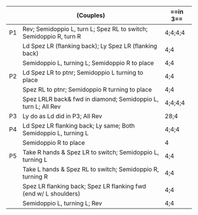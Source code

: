 ||(Couples) |==in 3==|
|-----|----|-----|
|P1| Rev; Semidoppio L, turn L; Spez RL to switch; Semidoppio R, turn R |4;4;4;4|
||Ld Spez LR (flanking back); Ly Spez LR (flanking back) |4;4|
||Semidoppio L, turning L; Semidoppio R to place |4;4|
|P2| Ld Spez LR to ptnr; Semidoppio L turning to place |4;4|
||Spez RL to ptnr; Semidoppio R turning to place |4;4|
||Spez LRLR back& fwd in diamond; Semidoppio L, turn L; All Rev |4;4;4;4|
|P3| Ly do as Ld did in P3; All Rev |28;4| 
|P4| Ld Spez LR flanking back; Ly same; Both Semidoppio L, turning L |4;4;4|
||Semidoppio R to place |4|
|P5| Take R hands & Spez LR to switch; Semidoppio L, turning L |4;4|
||Take L hands & Spez RL to switch; Semidoppio R, turning R |4;4|
||Spez LR flanking back; Spez LR flanking fwd (end w/ L shoulders) |4;4|
||Semidoppio L, turning L; Rev |4;4|
